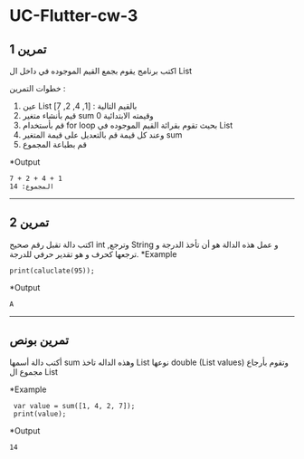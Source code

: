 # UC-Flutter-cw-3


## تمرين 1
اكتب برنامج يقوم بجمع القيم الموجوده في داخل ال List

خطوات التمرين :
1. عين List  بالقيم التالية : [1, 4, 2, 7]
2. قيم بأنشاء متغير sum وقيمته الابتدائية 0
2.   قم بأستخدام  for loop بحيث تقوم بقرائة القيم الموجوده في List 
3. وعند كل قيمة قم بالتعديل على قيمة المتغير sum
4. قم بطباعة المجموع

*Output
``` 
7 + 2 + 4 + 1
المجموع: 14
```
_________________________________________________________________________________________________________________


## تمرين 2
اكتب دالة تقبل رقم صحيح int ,وترجع String  و عمل هذه الدالة هو أن تأخذ الدرجة و ترجعها كحرف و هو تقدير حرفي للدرجة. 
*Example
```
print(caluclate(95));
```

*Output
```
A
```

_________________________________________________________________________________________________________________

## تمرين بونص

أكتب دالة أسمها sum وهذه الداله تاخذ List نوعها double (List<double> values) وتقوم بأرجاع مجموع  ال List

*Example
```
 var value = sum([1, 4, 2, 7]);
 print(value);
```

*Output
```
14
```



